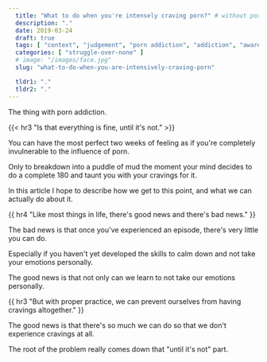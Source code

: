 ```yaml
---
  title: "What to do when you're intensely craving porn?" # without porn?
  description: "."
  date: 2019-03-24
  draft: true
  tags: [ "context", "judgement", "porn addiction", "addiction", "awareness", "awareness exercises", "perspective", "nofap", "neverfap", "neverfap deluxe" ]
  categories: [ "struggle-over-none" ]
  # image: "/images/face.jpg"
  slug: "what-to-do-when-you-are-intensively-craving-porn"

  tldr1: "."
  tldr2: "."
---
```


The thing with porn addiction.


{{< hr3 "Is that everything is fine, until it's not." >}}


You can have the most perfect two weeks of feeling as if you're completely invulnerable to the influence of porn.

Only to breakdown into a puddle of mud the moment your mind decides to do a complete 180 and taunt you with your cravings for it. 

In this article I hope to describe how we get to this point, and what we can actually do about it.


{{ hr4 "Like most things in life, there's good news and there's bad news." }}


The bad news is that once you've experienced an episode, there's very little you can do.

Especially if you haven't yet developed the skills to calm down and not take your emotions personally. 

The good news is that not only can we learn to not take our emotions personally.


{{ hr3 "But with proper practice, we can prevent ourselves from having cravings altogether." }}










The good news is that there's so much we can do so that we don't experience cravings at all. 







The root of the problem really comes down that "until it's not" part.